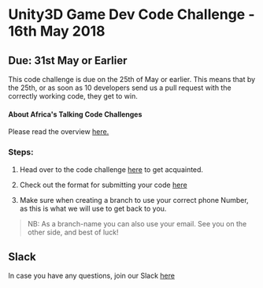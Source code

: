 # Unity3D Game Dev Code Challenge - 16th May 2018
## Due: 31st May or Earlier
This code challenge is due on the 25th of May or earlier. This means that by the 25th, or as soon as 10 developers send us a pull request with the correctly working code, they get to win.

#### About Africa's Talking Code Challenges
Please read the overview [here.](http://atdevoutreach.viewdocs.io/codeChallengeGaming05018/)

### Steps:
1. Head over to the code challenge [here](http://atdevoutreach.viewdocs.io/codeChallengeGaming05018/CodeChallengeGaming05018/) to get acquainted.

2.  Check out the format for submitting your code [here](http://atdevoutreach.viewdocs.io/codeChallengeGaming05018/CodeChallengeGamingSteps/)

3.  Make sure when creating a branch to use your correct phone Number, as this is what we will use to get back to you.
> NB: As a branch-name you can also use your email.
> See you on the other side, and best of luck!

## Slack
In case you have any questions, join our Slack [here](https://slackin-africastalking.now.sh/)
